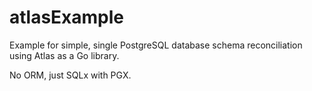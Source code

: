 # atlasExample

Example for simple, single PostgreSQL database schema reconciliation using Atlas as a Go library.

No ORM, just SQLx with PGX.